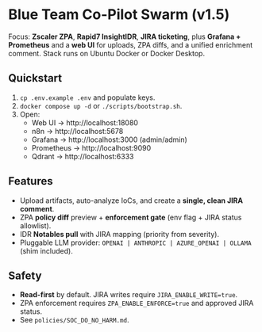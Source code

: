 # Blue Team Co-Pilot Swarm (v1.5)

Focus: **Zscaler ZPA**, **Rapid7 InsightIDR**, **JIRA ticketing**, plus **Grafana + Prometheus** and a **web UI** for uploads, ZPA diffs, and a unified enrichment comment.
Stack runs on Ubuntu Docker or Docker Desktop.

## Quickstart
1) `cp .env.example .env` and populate keys.
2) `docker compose up -d` or `./scripts/bootstrap.sh`.
3) Open:
   - Web UI → http://localhost:18080
   - n8n → http://localhost:5678
   - Grafana → http://localhost:3000 (admin/admin)
   - Prometheus → http://localhost:9090
   - Qdrant → http://localhost:6333

## Features
- Upload artifacts, auto-analyze IoCs, and create a **single, clean JIRA comment**.
- ZPA **policy diff** preview + **enforcement gate** (env flag + JIRA status allowlist).
- IDR **Notables pull** with JIRA mapping (priority from severity).
- Pluggable LLM provider: `OPENAI | ANTHROPIC | AZURE_OPENAI | OLLAMA` (shim included).

## Safety
- **Read-first** by default. JIRA writes require `JIRA_ENABLE_WRITE=true`.
- ZPA enforcement requires `ZPA_ENABLE_ENFORCE=true` and approved JIRA status.
- See `policies/SOC_DO_NO_HARM.md`.
